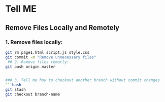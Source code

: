 # Tell ME

## Remove Files Locally and Remotely

### 1. Remove files locally:
```bash
git rm page1.html script.js style.css
git commit -m "Remove unnecessary files"
 ## 2. Remove files remotly:
git push origin master 


### 3. Tell me how to checkout another branch without commit changes 
```bash 
git stash
git checkout branch-name
